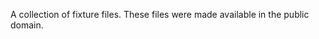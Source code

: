 <!-- Copyright 2024 Signal Messenger, LLC -->
<!-- SPDX-License-Identifier: AGPL-3.0-only -->

A collection of fixture files. These files were made available in the public domain.
